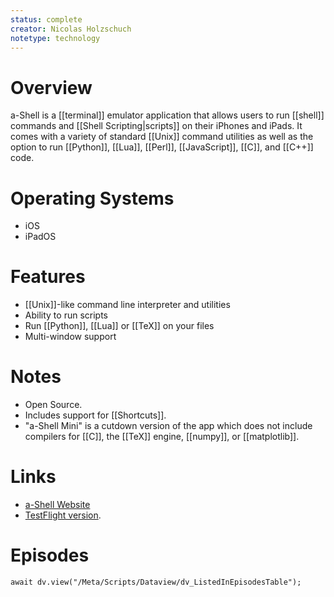```yaml
---
status: complete
creator: Nicolas Holzschuch
notetype: technology
---
```

# Overview  
a-Shell is a [[terminal]] emulator application that allows users to run [[shell]] commands and [[Shell Scripting|scripts]] on their iPhones and iPads. It comes with a variety of standard [[Unix]] command utilities as well as the option to run [[Python]], [[Lua]], [[Perl]], [[JavaScript]], [[C]], and [[C++]] code.

# Operating Systems  
- iOS
- iPadOS

# Features  
- [[Unix]]-like command line interpreter and utilities
- Ability to run scripts
- Run [[Python]], [[Lua]] or [[TeX]] on your files
- Multi-window support

# Notes  
- Open Source.
- Includes support for [[Shortcuts]].
- "a-Shell Mini" is a cutdown version of the app which does not include compilers for [[C]], the [[TeX]] engine, [[numpy]], or [[matplotlib]].


# Links  
- [a-Shell Website](https://holzschu.github.io/a-Shell_iOS/)
- [TestFlight version](https://testflight.apple.com/join/WUdKe3f4).

# Episodes
```dataviewjs
await dv.view("/Meta/Scripts/Dataview/dv_ListedInEpisodesTable");
```
